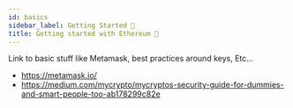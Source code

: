 ```yaml
---
id: basics
sidebar_label: Getting Started 🐛
title: Getting started with Ethereum 🐛
---
```


Link to basic stuff like Metamask, best practices around keys, Etc...
- https://metamask.io/
- https://medium.com/mycrypto/mycryptos-security-guide-for-dummies-and-smart-people-too-ab178299c82e

